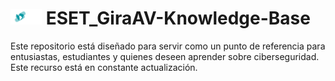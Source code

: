 <h1>
  <img src="Logo_GIra/GIRA-AV_-negativo_fondo_turquesa.png" alt="Logo" width="50" />
  ESET_GiraAV-Knowledge-Base
</h1>

<p>
  Este repositorio está diseñado para servir como un punto de referencia para entusiastas, estudiantes y quienes deseen aprender sobre ciberseguridad. Este recurso está en constante actualización.
</p>
